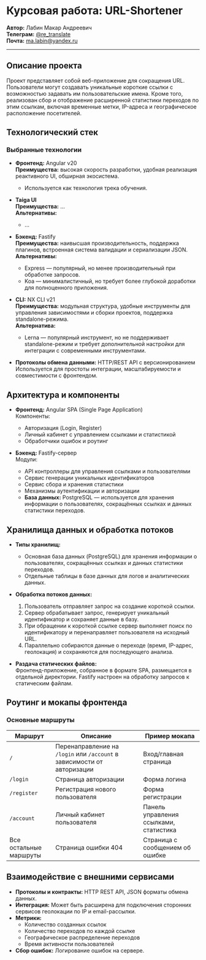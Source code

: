 # Курсовая работа: URL-Shortener

**Автор:** Лабин Макар Андреевич  
**Телеграм:** [@re_translate](https://t.me/re_translate)  
**Почта:** [ma.labin@yandex.ru](mailto:ma.labin@yandex.ru)

---

## Описание проекта

Проект представляет собой веб-приложение для сокращения URL. Пользователи могут создавать уникальные короткие ссылки с возможностью задавать им пользовательские имена. Кроме того, реализован сбор и отображение расширенной статистики переходов по этим ссылкам, включая временные метки, IP-адреса и географическое расположение посетителей.

## Технологический стек

### Выбранные технологии

- **Фронтенд:** Angular v20  
  **Преимущества:** высокая скорость разработки, удобная реализация реактивного UI, обширная экосистема.  
  - Используется как технология трека обучения.

- **Taiga UI**  
  **Преимущества:** ...   
  **Альтернативы:** 
  - ...

- **Бэкенд:** Fastify  
  **Преимущества:** наивысшая производительность, поддержка плагинов, встроенная система валидации и сериализации JSON.  
  **Альтернативы:**   
  - Express — популярный, но менее производительный при обработке запросов.  
  - Koa — минималистичный, но требует более глубокой доработки для полноценного приложения.

- **CLI:** NX CLI v21  
  **Преимущества:** модульная структура, удобные инструменты для управления зависимостями и сборки проектов, поддержка standalone-режима.  
  **Альтернатива:**  
  - Lerna — популярный инструмент, но не поддерживает standalone-режим и требует дополнительной настройки для интеграции с современными инструментами.

- **Протоколы обмена данными:** HTTP/REST API с версионированием  
  Используется для простоты интеграции, масштабируемости и совместимости с фронтендом.

## Архитектура и компоненты

- **Фронтенд:** Angular SPA (Single Page Application)  
  Компоненты:  
  - Авторизация (Login, Register)  
  - Личный кабинет с управлением ссылками и статистикой  
  - Обработчики ошибок и роутинг

- **Бэкенд:** Fastify-сервер  
  Модули:  
  - API контроллеры для управления ссылками и пользователями  
  - Сервис генерации уникальных идентификаторов  
  - Сервис сбора и хранения статистики  
  - Механизмы аутентификации и авторизации
  - **База данных:** PostgreSQL — используется для хранения информации о пользователях, сокращённых ссылках и данных статистики переходов.

## Хранилища данных и обработка потоков

- **Типы хранилищ:**  
  - Основная база данных (PostgreSQL) для хранения информации о пользователях, сокращённых ссылках и данных статистики переходов.  
  - Отдельные таблицы в базе данных для логов и аналитических данных.

- **Обработка потоков данных:**  
  1. Пользователь отправляет запрос на создание короткой ссылки.  
  2. Сервер обрабатывает запрос, генерирует уникальный идентификатор и сохраняет данные в базу.  
  3. При обращении к короткой ссылке сервер выполняет поиск по идентификатору и перенаправляет пользователя на исходный URL.  
  4. Параллельно собираются данные о переходе (время, IP-адрес, геолокация) и сохраняются для последующего анализа.

- **Раздача статических файлов:**  
  Фронтенд-приложение, собранное в формате SPA, размещается в отдельной директории. Fastify настроен на обработку запросов к статическим файлам.

## Роутинг и мокапы фронтенда

### Основные маршруты

| Маршрут       | Описание                                | Пример мокапа                   |
|---------------|----------------------------------------|--------------------------------|
| `/`           | Перенаправление на `/login` или `/account` в зависимости от авторизации | Вход/главная страница          |
| `/login`      | Страница авторизации                   | Форма логина                   |
| `/register`   | Регистрация нового пользователя       | Форма регистрации              |
| `/account`    | Личный кабинет пользователя            | Панель управления ссылками, статистика |
| Все остальные маршруты | Страница ошибки 404             | Страница с сообщением об ошибке |

## Взаимодействие с внешними сервисами

- **Протоколы и контракты:** HTTP REST API, JSON форматы обмена данных.
- **Интеграция:** Может быть расширена для подключения сторонних сервисов геолокации по IP и email-рассылки.
- **Метрики:**  
  - Количество созданных ссылок
  - Количество переходов по каждой ссылке
  - Географическое распределение переходов
  - Время активности пользователей
- **Сбор ошибок:** Логирование ошибок на сервере.